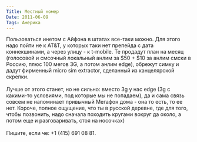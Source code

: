 ```yaml
---
Title: Местный номер
Date: 2011-06-09
Tags: Америка
---
```


<div class="text">Пользоваться инетом с Айфона в штатах все-таки можно. Для этого надо пойти не к AT&amp;T, у которых таки нет препейда с дата коннекшинами, а через улицу - к t-mobile. Те продадут план на месяц (голосовой и смсочный локальный анлим за $50 + $10 за анлим смски в Россию, плюс 100 мегов 3G, а потом анлим edge), обрежут симку и дадут фирменный micro sim extractor, сделанный из канцелярской скрепки.<br /><br />
Лучше от этого станет, но не сильно: вместо 3g у нас edge (3g с какими-то условиями, под которые мы не попадаем), да и сама связь совсем не напоминает привычный Мегафон дома - она то есть, то ее нет. Короче, полное ощущение, что ты в русской деревне, где для того, чтобы позвонить, надо сначала походить кругами вокруг да около, а потом еще и разговаривать, стоя на носочках)<br /><br />
Пишите, если че: +1 (415) 691 08 81. </div>
